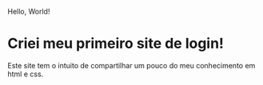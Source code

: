 Hello, World!
# Criei meu primeiro site de login!


Este site tem o intuito de compartilhar um pouco do meu conhecimento em html e css. 

##
